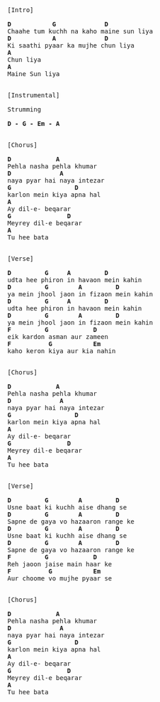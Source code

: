 <pre>
[Intro]

<b>D           G             D</b>
Chaahe tum kuchh na kaho maine sun liya
<b>D           A             D</b>
Ki saathi pyaar ka mujhe chun liya
<b>A</b>
Chun liya
<b>A</b>
Maine Sun liya


[Instrumental]

Strumming

<b>D - G - Em - A</b>


[Chorus]

<b>D            A</b>
Pehla nasha pehla khumar  
<b>D             A </b>
naya pyar hai naya intezar
<b>G                 D</b>
karlon mein kiya apna hal
<b>A</b>
Ay dil-e- beqarar 
<b>G               D</b>
Meyrey dil-e beqarar
<b>A</b>
Tu hee bata


[Verse]

<b>D         G     A         D</b>
udta hee phiron in havaon mein kahin 
<b>D         G        A         D  </b>
ya mein jhool jaon in fizaon mein kahin 
<b>D         G     A         D</b>
udta hee phiron in havaon mein kahin 
<b>D         G        A         D  </b>
ya mein jhool jaon in fizaon mein kahin 
<b>F         G            D </b>
eik kardon asman aur zameen 
<b>F          G           Em  </b>
kaho keron kiya aur kia nahin


[Chorus]

<b>D            A</b>
Pehla nasha pehla khumar  
<b>D             A </b>
naya pyar hai naya intezar
<b>G                 D</b>
karlon mein kiya apna hal
<b>A</b>
Ay dil-e- beqarar 
<b>G               D</b>
Meyrey dil-e beqarar
<b>A</b>
Tu hee bata


[Verse]

<b>D         G        A         D  </b>
Usne baat ki kuchh aise dhang se
<b>D         G        A         D  </b>
Sapne de gaya vo hazaaron range ke
<b>D         G        A         D  </b>
Usne baat ki kuchh aise dhang se
<b>D         G        A         D  </b>
Sapne de gaya vo hazaaron range ke
<b>F         G            D </b>
Reh jaoon jaise main haar ke
<b>F          G           Em </b>
Aur choome vo mujhe pyaar se


[Chorus]

<b>D            A</b>
Pehla nasha pehla khumar  
<b>D             A </b>
naya pyar hai naya intezar
<b>G                 D</b>
karlon mein kiya apna hal
<b>A</b>
Ay dil-e- beqarar 
<b>G               D</b>
Meyrey dil-e beqarar
<b>A</b>
Tu hee bata

</pre>
